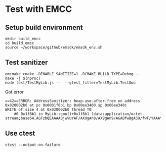 # Test with EMCC

## Setup build environment

```shell
mkdir build_emcc
cd build_emcc
source ~/workspace/github/emsdk/emsdk_env.sh
```

## Test sanitizer

```shell
emcmake cmake -DENABLE_SANITIZE=1 -DCMAKE_BUILD_TYPE=Debug ..
make -j $(nproc)
node test/TestMyLib.js --  --gtest_filter=TestMyLib.TestGoo
```

Got error

```shell
==42==ERROR: AddressSanitizer: heap-use-after-free on address 0x020002b0 at pc 0x0001f8b1 bp 0x00ee3400 sp 0x00ee340c
WRITE of size 4 at 0x020002b0 thread T0
    #0 0x1f8b1 in MyLib::goo()+0x1f8b1 (data:application/octet-stream;base64,AGFzbQEAAAABjwVUYAF/AX9gAn9/AX9gAn9/AGABfwBgA39/fwF/YAAAYAN/f38AYAR/f39/AGAEf39/fwF/YAABf2AGf39/f39/AX9gBX9/f39/AX9gBX9/f39/AGAGf39/f39/AGAIf39/f39/f38Bf2ABfwF+YAJ/fwF+YAABfmAHf39/f39/fwBgB39/f39/f38Bf2ACf34AYAN/fn8Bfm+0x1f8b1)
```

## Use ctest

```shell
ctest --output-on-failure
```
